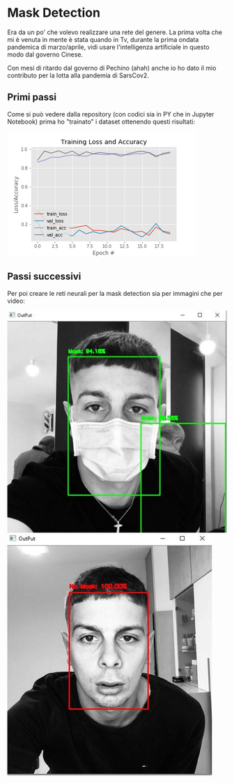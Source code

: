 # Mask Detection

Era da un po' che volevo realizzare una rete del genere. La prima volta che mi è venuta in mente è stata quando in Tv, durante la prima ondata pandemica di marzo/aprile, vidi usare l'intelligenza artificiale in questo modo dal governo Cinese.

Con mesi di ritardo dal governo di Pechino (ahah) anche io ho dato il mio contributo per la lotta alla pandemia di SarsCov2.


## Primi passi

Come si può vedere dalla repository (con codici sia in PY che in Jupyter Notebook) prima ho "trainato"  i dataset ottenendo questi risultati:

![alt text](https://github.com/giuseppemaiorano/Mask-Detection/blob/main/plot_v2.png)


## Passi successivi

Per poi creare le reti neurali per la mask detection sia per immagini che per video:

![alt text](https://github.com/giuseppemaiorano/Mask-Detection/blob/main/Cattura%20mask%20me%20stesso%20verde.JPG) ![alt text](https://github.com/giuseppemaiorano/Mask-Detection/blob/main/cattura%20mask%20me%20stesso%20rosso.JPG)
